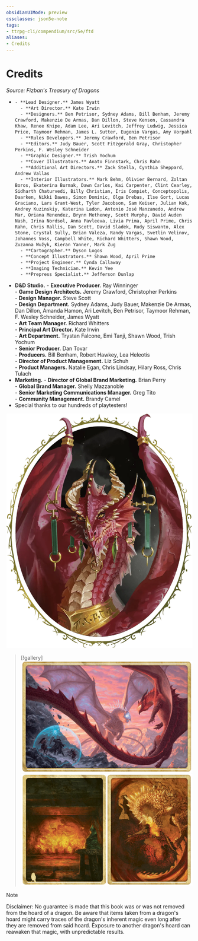 ```yaml
---
obsidianUIMode: preview
cssclasses: json5e-note
tags:
- ttrpg-cli/compendium/src/5e/ftd
aliases:
- Credits
---
```

# Credits
*Source: Fizban's Treasury of Dragons* 

-     - **Lead Designer.** James Wyatt    
        - **Art Director.** Kate Irwin    
        - **Designers.** Ben Petrisor, Sydney Adams, Bill Benham, Jeremy Crawford, Makenzie De Armas, Dan Dillon, Steve Kenson, Cassandra Khaw, Renee Knipe, Adam Lee, Ari Levitch, Jeffrey Ludwig, Jessica Price, Taymoor Rehman, James L. Sutter, Eugenio Vargas, Amy Vorpahl    
        - **Rules Developers.** Jeremy Crawford, Ben Petrisor    
        - **Editors.** Judy Bauer, Scott Fitzgerald Gray, Christopher Perkins, F. Wesley Schneider    
        - **Graphic Designer.** Trish Yochum    
        - **Cover Illustrators.** Anato Finnstark, Chris Rahn    
        - **Additional Art Directors.** Zack Stella, Cynthia Sheppard, Andrew Vallas    
        - **Interior Illustrators.** Mark Behm, Olivier Bernard, Zoltan Boros, Ekaterina Burmak, Dawn Carlos, Kai Carpenter, Clint Cearley, Sidharth Chaturvedi, Billy Christian, Iris Compiet, Conceptopolis, Daarken, Nikki Dawes, Simon Dominic, Olga Drebas, Ilse Gort, Lucas Graciano, Lars Grant-West, Tyler Jacobson, Sam Keiser, Julian Kok, Andrey Kuzinskiy, Katerina Ladon, Antonio José Manzanedo, Andrew Mar, Oriana Menendez, Brynn Metheney, Scott Murphy, David Auden Nash, Irina Nordsol, Anna Pavleeva, Livia Prima, April Prime, Chris Rahn, Chris Rallis, Dan Scott, David Sladek, Rudy Siswanto, Alex Stone, Crystal Sully, Brian Valeza, Randy Vargas, Svetlin Velinov, Johannes Voss, Campbell White, Richard Whitters, Shawn Wood, Zuzanna Wužyk, Kieran Yanner, Mark Zug    
        - **Cartographer.** Dyson Logos    
        - **Concept Illustrators.** Shawn Wood, April Prime    
        - **Project Engineer.** Cynda Callaway    
        - **Imaging Technician.** Kevin Yee    
        - **Prepress Specialist.** Jefferson Dunlap    
- **D&D Studio.**     - **Executive Producer.** Ray Winninger    
        - **Game Design Architects.** Jeremy Crawford, Christopher Perkins    
        - **Design Manager.** Steve Scott    
        - **Design Department.** Sydney Adams, Judy Bauer, Makenzie De Armas, Dan Dillon, Amanda Hamon, Ari Levitch, Ben Petrisor, Taymoor Rehman, F. Wesley Schneider, James Wyatt    
        - **Art Team Manager.** Richard Whitters    
        - **Principal Art Director.** Kate Irwin    
        - **Art Department.** Trystan Falcone, Emi Tanji, Shawn Wood, Trish Yochum    
        - **Senior Producer.** Dan Tovar    
        - **Producers.** Bill Benham, Robert Hawkey, Lea Heleotis    
        - **Director of Product Management.** Liz Schuh    
        - **Product Managers.** Natalie Egan, Chris Lindsay, Hilary Ross, Chris Tulach    
- **Marketing.**     - **Director of Global Brand Marketing.** Brian Perry    
        - **Global Brand Manager.** Shelly Mazzanoble    
        - **Senior Marketing Communications Manager.** Greg Tito    
        - **Community Management.** Brandy Camel    
- Special thanks to our hundreds of playtesters!  

![](Інструменти%20ДМ/CLI/books/fizbans-treasury-of-dragons/img/credits.webp#center)

> [!gallery]
> ![On the Cover: Fizban the F...](Інструменти%20ДМ/CLI/books/fizbans-treasury-of-dragons/img/credits2.webp#gallery "On the Cover: Fizban the Fabulous protects a group of innocents as a crystal dragon and a red dragon clash in the sky, in this painting by Chris Rahn.")
> ![On the Alt-Cover: Battling...](Інструменти%20ДМ/CLI/books/fizbans-treasury-of-dragons/img/credits3.webp#gallery "On the Alt-Cover: Battling crystal and red dragons from Fizban's tales come to vivid life, revealing the underlying conflicts of the cosmos in this painting by Anato Finnstark.")

> [!note]
> Disclaimer: No guarantee is made that this book was or was not removed from the hoard of a dragon. Be aware that items taken from a dragon's hoard might carry traces of the dragon's inherent magic even long after they are removed from said hoard. Exposure to another dragon's hoard can reawaken that magic, with unpredictable results.